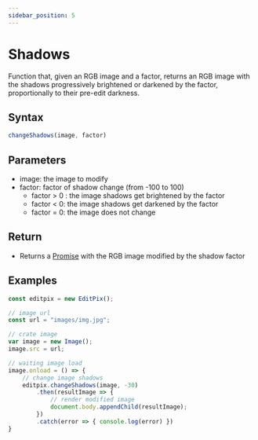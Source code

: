 ```yaml
---
sidebar_position: 5
---
```


# Shadows

Function that, given an RGB image and a factor, returns an RGB image with the shadows progressively brightened or darkened by the factor, proportionally to their pre-edit darkness.

## Syntax

```jsx
changeShadows(image, factor)
```

## Parameters

- image: the image to modify
- factor: factor of shadow change (from -100 to 100)
    - factor > 0 : the image shadows get brightened by the factor
    - factor < 0: the image shadows get darkened by the factor
    - factor = 0: the image does not change

## Return

- Returns a [Promise](https://developer.mozilla.org/en-US/docs/Web/JavaScript/Reference/Global_Objects/Promise) with the RGB image modified  by the shadow factor

## Examples

```jsx
const editpix = new EditPix();

// image url
const url = "images/img.jpg";

// crate image
var image = new Image();
image.src = url;

// waiting image load
image.onload = () => {
    // change image shadows
    editpix.changeShadows(image, -30)
        .then(resultImage => {
            // render modified image
            document.body.appendChild(resultImage);
        })
        .catch(error => { console.log(error) })
}
```